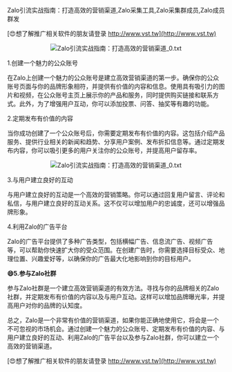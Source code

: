 Zalo引流实战指南：打造高效的营销渠道,Zalo采集工具,Zalo采集群成员,Zalo成员群发

[😍想了解推广相关软件的朋友请登录 http://www.vst.tw](http://www.vst.tw)

 <center><img src="https://vst.tw/MP4/tuiguang/png/0.png" alt="Zalo引流实战指南：打造高效的营销渠道_0.txt"></center>

1.创建一个魅力的公众账号

在Zalo上创建一个魅力的公众账号是建立高效营销渠道的第一步。确保你的公众账号页面与你的品牌形象相符，并提供有价值的内容和信息。使用具有吸引力的图片和视频，在公众账号主页上展示你的产品和服务，同时提供购买链接和联系方式。此外，为了增强用户互动，你可以添加投票、问答、抽奖等有趣的功能。

2.定期发布有价值的内容

当你成功创建了一个公众账号后，你需要定期发布有价值的内容。这包括介绍产品服务、提供行业相关的新闻和趋势、分享用户案例、发布折扣信息等。通过定期发布内容，你可以吸引更多的用户关注你的公众账号，并提高用户留存率。

 <center><img src="https://vst.tw/MP4/tuiguang/png/4.png" alt="Zalo引流实战指南：打造高效的营销渠道_0.txt"></center>

3.与用户建立良好的互动

与用户建立良好的互动是一个高效的营销策略。你可以通过回复用户留言、评论和私信，与用户建立良好的互动关系。这不仅可以增加用户的忠诚度，还可以增强品牌形象。

4.利用Zalo的广告平台

Zalo的广告平台提供了多种广告类型，包括横幅广告、信息流广告、视频广告等，可以帮助你快速扩大你的受众范围。在创建广告时，你需要选择目标受众、地理位置、兴趣爱好等，以确保你的广告最大化地影响到你的目标用户。

**😄5.参与Zalo社群**

参与Zalo社群是一个建立高效营销渠道的有效方法。寻找与你的品牌相关的Zalo社群，并定期发布有价值的内容以及与用户互动。这样可以增加品牌曝光率，并提高用户对你的品牌的认知度。

总之，Zalo是一个非常有价值的营销渠道，如果你能正确地使用它，将会是一个不可忽视的市场机会。通过创建一个魅力的公众账号、定期发布有价值的内容、与用户建立良好的互动、利用Zalo的广告平台以及参与Zalo社群，你可以建立一个高效的营销渠道。

[😍想了解推广相关软件的朋友请登录 http://www.vst.tw](http://www.vst.tw)



